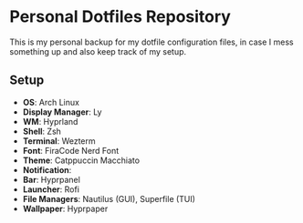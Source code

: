 # Personal Dotfiles Repository

This is my personal backup for my dotfile configuration files, in case I mess something up and also keep track of my setup.

## Setup

- __OS__: Arch Linux
- __Display Manager__: Ly
- __WM__: Hyprland
- __Shell__: Zsh
- __Terminal__: Wezterm
- __Font__: FiraCode Nerd Font
- __Theme__: Catppuccin Macchiato
- __Notification__:
- __Bar__: Hyprpanel
- __Launcher__: Rofi
- __File Managers__: Nautilus (GUI), Superfile (TUI)
- __Wallpaper__: Hyprpaper

